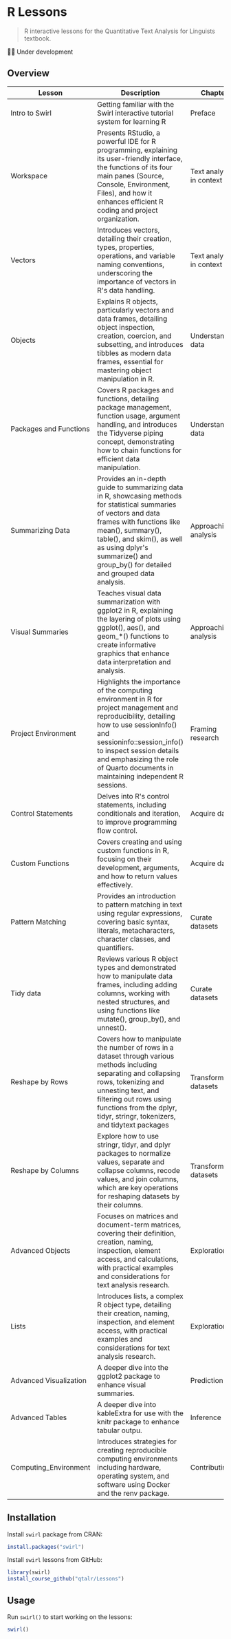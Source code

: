 # R Lessons

> R interactive lessons for the Quantitative Text Analysis for Linguists textbook.

💪🏻 Under development

## Overview

| Lesson                 | Description                                                                                                                                                                                                                                                                               | Chapter                  |
| ---------------------- | ----------------------------------------------------------------------------------------------------------------------------------------------------------------------------------------------------------------------------------------------------------------------------------------- | ------------------------ |
| Intro to Swirl         | Getting familiar with the Swirl interactive tutorial system for learning R                                                                                                                                                                                                                | Preface                  |
| Workspace              | Presents RStudio, a powerful IDE for R programming, explaining its user-friendly interface, the functions of its four main panes (Source, Console, Environment, Files), and how it enhances efficient R coding and project organization.                                                  | Text analysis in context |
| Vectors                | Introduces vectors, detailing their creation, types, properties, operations, and variable naming conventions, underscoring the importance of vectors in R's data handling.                                                                                                                | Text analysis in context |
| Objects                | Explains R objects, particularly vectors and data frames, detailing object inspection, creation, coercion, and subsetting, and introduces tibbles as modern data frames, essential for mastering object manipulation in R.                                                                | Understanding data       |
| Packages and Functions | Covers R packages and functions, detailing package management, function usage, argument handling, and introduces the Tidyverse piping concept, demonstrating how to chain functions for efficient data manipulation.                                                                      | Understanding data       |
| Summarizing Data       | Provides an in-depth guide to summarizing data in R, showcasing methods for statistical summaries of vectors and data frames with functions like mean(), summary(), table(), and skim(), as well as using dplyr's summarize() and group_by() for detailed and grouped data analysis.      | Approaching analysis     |
| Visual Summaries       | Teaches visual data summarization with ggplot2 in R, explaining the layering of plots using ggplot(), aes(), and geom_*() functions to create informative graphics that enhance data interpretation and analysis.                                                                         | Approaching analysis     |
| Project Environment    | Highlights the importance of the computing environment in R for project management and reproducibility, detailing how to use sessionInfo() and sessioninfo::session_info() to inspect session details and emphasizing the role of Quarto documents in maintaining independent R sessions. | Framing research         |
| Control Statements     | Delves into R's control statements, including conditionals and iteration, to improve programming flow control.                                                                                                                                                                            | Acquire data             |
| Custom Functions       | Covers creating and using custom functions in R, focusing on their development, arguments, and how to return values effectively.                                                                                                                                                          | Acquire data             |
| Pattern Matching       | Provides an introduction to pattern matching in text using regular expressions, covering basic syntax, literals, metacharacters, character classes, and quantifiers.                                                                                                                      | Curate datasets          |
| Tidy data              | Reviews various R object types and demonstrated how to manipulate data frames, including adding columns, working with nested structures, and using functions like mutate(), group_by(), and unnest().                                                                                     | Curate datasets          |
| Reshape by Rows        | Covers how to manipulate the number of rows in a dataset through various methods including separating and collapsing rows, tokenizing and unnesting text, and filtering out rows using functions from the dplyr, tidyr, stringr, tokenizers, and tidytext packages                        | Transform datasets       |
| Reshape by Columns     | Explore how to use stringr, tidyr, and dplyr packages to normalize values, separate and collapse columns, recode values, and join columns, which are key operations for reshaping datasets by their columns.                                                                              | Transform datasets       |
| Advanced Objects               | Focuses on matrices and document-term matrices, covering their definition, creation, naming, inspection, element access, and calculations, with practical examples and considerations for text analysis research.                                                                         | Exploration              |
| Lists                  | Introduces lists, a complex R object type, detailing their creation, naming, inspection, and element access, with practical examples and considerations for text analysis research.                                                                                                       | Exploration              |
| Advanced Visualization | A deeper dive into the ggplot2 package to enhance visual summaries.                                                                                                                                                                                                                       | Prediction               |
| Advanced Tables        | A deeper dive into kableExtra for use with the knitr package to enhance tabular outpu.                                                                                                                                                                                                    | Inference                |
| Computing_Environment  | Introduces strategies for creating reproducible computing environments including hardware, operating system, and software using Docker and the renv package.                                                                                                                              | Contributing             |

## Installation

Install `swirl` package from CRAN:

```r
install.packages("swirl")
```

Install `swirl` lessons from GitHub:

```r
library(swirl)
install_course_github("qtalr/Lessons")
```

## Usage

Run `swirl()` to start working on the lessons:

```r
swirl()
```